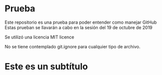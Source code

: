 ﻿# Prueba
Este repositorio es una prueba para poder entender como manejar GitHub
Estas prueban se llavarán a cabo en la sesión del 19 de octubre de 2019


Se utilizó una licencia MIT licence

No se tiene contemplado git.ignore para cualquier tipo de archivo. 


# Este es un subtítulo 
